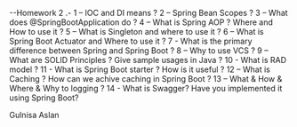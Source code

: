 --Homework 2
.-
1 – IOC and DI means ?
2 – Spring Bean Scopes ?
3 – What does @SpringBootApplication do ?
4 – What is Spring AOP ? Where and How to use it ?
5 – What is Singleton and where to use it ?
6 – What is Spring Boot Actuator and Where to use it ?
7 - What is the primary difference between Spring and Spring Boot ?
8 – Why to use VCS ?
9 – What are SOLID Principles ? Give sample usages in Java ?
10 - What is RAD model ?
11 - What is Spring Boot starter ? How is it useful ?
12 – What is Caching ? How can we achive caching in Spring Boot ?
13 – What & How & Where & Why to logging ?
14 - What is Swagger? Have you implemented it using Spring Boot?

Gulnisa Aslan
